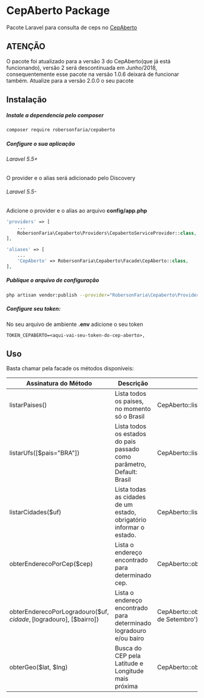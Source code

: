 # CepAberto Package

Pacote Laravel para consulta de ceps no [CepAberto](http://cepaberto.com/)

## ATENÇÃO

O pacote foi atualizado para a versão 3 do CepAberto(que já está funcionando), versão 2 será descontinuada em Junho/2018, consequentemente esse pacote na versão 1.0.6 deixará de funcionar também. Atualize para a versão 2.0.0 o seu pacote

## Instalação

##### Instale a dependencia pelo composer
```bash
composer require robersonfaria/cepaberto
```

##### Configure o sua aplicação 

###### Laravel 5.5+

O provider e o alias será adicionado pelo Discovery

###### Laravel 5.5-
Adicione o provider e o alias ao arquivo **config/app.php**
```php
'providers' => [
    ...
    RobersonFaria\Cepaberto\Providers\CepabertoServiceProvider::class,
],

'aliases' => [
    ...
    'CepAberto' => RobersonFaria\Cepaberto\Facade\CepAberto::class,
],
```

##### Publique o arquivo de configuração

```bash
php artisan vendor:publish --provider="RobersonFaria\Cepaberto\Providers\CepabertoServiceProvider"
```

##### Configure seu token:

No seu arquivo de ambiente **.env** adicione o seu token
```
TOKEN_CEPABERTO=<aqui-vai-seu-token-do-cep-aberto>,
```

## Uso

Basta chamar pela facade os métodos disponíveis:

| Assinatura do Método | Descrição | Exemplo |
|---|---|---|
| listarPaises() | Lista todos os paises, no momento só o Brasil | CepAberto::listarPaises() |
| listarUfs([$pais="BRA"]) | Lista todos os estados do pais passado como parâmetro, Default: Brasil | CepAberto::listarUfs() |
| listarCidades($uf) | Lista todas as cidades de um estado, obrigatório informar o estado. | CepAberto::listarCidades('PR') |
| obterEnderecoPorCep($cep) | Lista o endereço encontrado para determinado cep. | CepAberto::obterEnderecoPorCep('80420010') |
| obterEnderecoPorLogradouro($uf, $cidade, [$logradouro], [$bairro]) | Lista o endereço encontrado para determinado logradouro e/ou bairo | CepAberto::obterEnderecoPorLogradouro('PR','Curitiba','Sete de Setembro') |
| obterGeo($lat, $lng) | Busca do CEP pela Latitude e Longitude mais próxima | CepAberto::obterGeo('-20.55','-43.63') |

